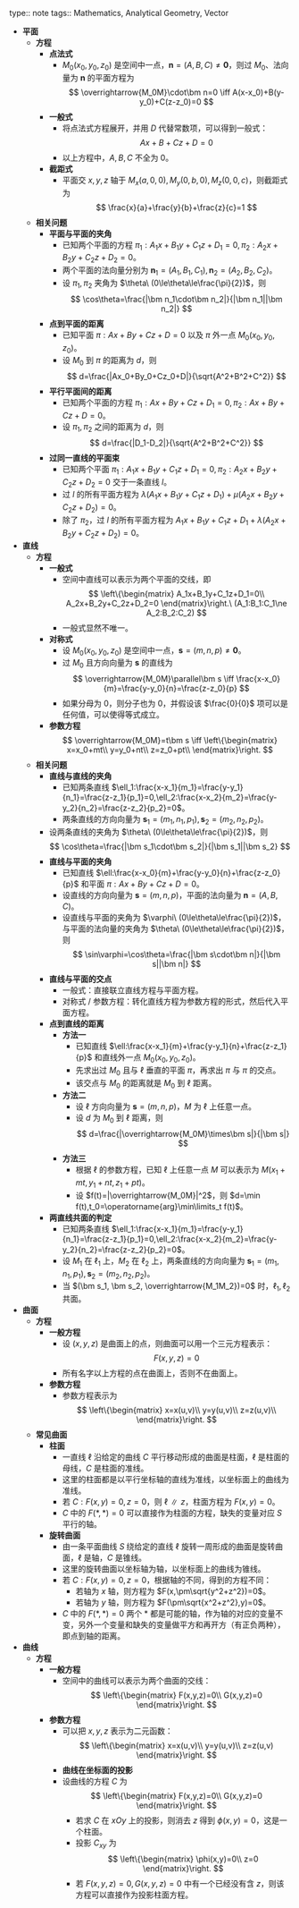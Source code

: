 type:: note
tags:: Mathematics, Analytical Geometry, Vector

- **平面**
	- **方程**
		- **点法式**
			- $M_0(x_0,y_0,z_0)$ 是空间中一点，$\bm n=(A,B,C)\ne \bm 0$，则过 $M_0$、法向量为 $\bm n$ 的平面方程为
			  $$
			  \overrightarrow{M_0M}\cdot\bm n=0 \iff A(x-x_0)+B(y-y_0)+C(z-z_0)=0
			  $$
		- **一般式**
			- 将点法式方程展开，并用 $D$ 代替常数项，可以得到一般式：
			  $$
			  Ax+B+Cz+D=0
			  $$
			- 以上方程中，$A,B,C$ 不全为 $0$。
		- **截距式**
			- 平面交 $x,y,z$ 轴于 $M_x(a,0,0),M_y(0,b,0),M_z(0,0,c)$，则截距式为
			  $$
			  \frac{x}{a}+\frac{y}{b}+\frac{z}{c}=1
			  $$
	- **相关问题**
		- **平面与平面的夹角**
			- 已知两个平面的方程 $\pi_1:A_1x+B_1y+C_1z+D_1=0,\pi_2:A_2x+B_2y+C_2z+D_2=0$。
			- 两个平面的法向量分别为 $\bm n_1=(A_1,B_1,C_1),\bm n_2=(A_2,B_2,C_2)$。
			- 设 $\pi_1,\pi_2$ 夹角为 $\theta\ (0\le\theta\le\frac{\pi}{2})$，则
			  $$
			  \cos\theta=\frac{|\bm n_1\cdot\bm n_2|}{|\bm n_1||\bm n_2|}
			  $$
		- **点到平面的距离**
			- 已知平面 $\pi:Ax+By+Cz+D=0$ 以及 $\pi$ 外一点 $M_0(x_0,y_0,z_0)$。
			- 设 $M_0$ 到 $\pi$ 的距离为 $d$，则
			  $$
			  d=\frac{|Ax_0+By_0+Cz_0+D|}{\sqrt{A^2+B^2+C^2}}
			  $$
		- **平行平面间的距离**
			- 已知两个平面的方程 $\pi_1:Ax+By+Cz+D_1=0,\pi_2:Ax+By+Cz+D=0$。
			- 设 $\pi_1,\pi_2$ 之间的距离为 $d$，则
			  $$
			  d=\frac{|D_1-D_2|}{\sqrt{A^2+B^2+C^2}}
			  $$
		- **过同一直线的平面束**
			- 已知两个平面 $\pi_1:A_1x+B_1y+C_1z+D_1=0,\pi_2:A_2x+B_2y+C_2z+D_2=0$ 交于一条直线 $l$。
			- 过 $l$ 的所有平面方程为 $\lambda(A_1x+B_1y+C_1z+D_1)+\mu(A_2x+B_2y+C_2z+D_2)=0$。
			- 除了 $\pi_2$，过 $l$ 的所有平面方程为 $A_1x+B_1y+C_1z+D_1+\lambda(A_2x+B_2y+C_2z+D_2)=0$。
- **直线**
	- **方程**
		- **一般式**
			- 空间中直线可以表示为两个平面的交线，即
			  $$
			  \left\{\begin{matrix}
			  A_1x+B_1y+C_1z+D_1=0\\
			  A_2x+B_2y+C_2z+D_2=0
			  \end{matrix}\right.\ (A_1:B_1:C_1\ne A_2:B_2:C_2)
			  $$
			- 一般式显然不唯一。
		- **对称式**
			- 设 $M_0(x_0,y_0,z_0)$ 是空间中一点，$\bm s=(m,n,p)\ne \bm 0$。
			- 过 $M_0$ 且方向向量为 $\bm s$ 的直线为
			  $$
			  \overrightarrow{M_0M}\parallel\bm s \iff \frac{x-x_0}{m}=\frac{y-y_0}{n}=\frac{z-z_0}{p}
			  $$
			- 如果分母为 $0$，则分子也为 $0$，并假设该 $\frac{0}{0}$ 项可以是任何值，可以使得等式成立。
		- **参数方程**
		   $$
		   \overrightarrow{M_0M}=t\bm s
		   \iff
		   \left\{\begin{matrix}
		   x=x_0+mt\\
		   y=y_0+nt\\
		   z=z_0+pt\\
		   \end{matrix}\right.
		   $$
	- **相关问题**
		- **直线与直线的夹角**
			- 已知两条直线 $\ell_1:\frac{x-x_1}{m_1}=\frac{y-y_1}{n_1}=\frac{z-z_1}{p_1}=0,\ell_2:\frac{x-x_2}{m_2}=\frac{y-y_2}{n_2}=\frac{z-z_2}{p_2}=0$。
			- 两条直线的方向向量为 $\bm s_1=(m_1,n_1,p_1),\bm s_2=(m_2,n_2,p_2)$。
		- 设两条直线的夹角为 $\theta\ (0\le\theta\le\frac{\pi}{2})$，则
		  $$
		  \cos\theta=\frac{|\bm s_1\cdot\bm s_2|}{|\bm s_1||\bm s_2}
		  $$
		- **直线与平面的夹角**
			- 已知直线 $\ell:\frac{x-x_0}{m}+\frac{y-y_0}{n}+\frac{z-z_0}{p}$ 和平面 $\pi:Ax+By+Cz+D=0$。
			- 设直线的方向向量为 $\bm s=(m,n,p)$，平面的法向量为 $\bm n=(A,B,C)$。
			- 设直线与平面的夹角为 $\varphi\ (0\le\theta\le\frac{\pi}{2})$，与平面的法向量的夹角为 $\theta\ (0\le\theta\le\frac{\pi}{2})$，则
			  $$
			  \sin\varphi=\cos\theta=\frac{|\bm s\cdot\bm n|}{|\bm s||\bm n|}
			  $$
		- **直线与平面的交点**
			- 一般式：直接联立直线方程与平面方程。
			- 对称式 / 参数方程：转化直线方程为参数方程的形式，然后代入平面方程。
		- **点到直线的距离**
			- **方法一**
				- 已知直线 $\ell:\frac{x-x_1}{m}+\frac{y-y_1}{n}+\frac{z-z_1}{p}$ 和直线外一点 $M_0(x_0,y_0,z_0)$。
				- 先求出过 $M_0$ 且与 $\ell$ 垂直的平面 $\pi$，再求出 $\pi$ 与 $\pi$ 的交点。
				- 该交点与 $M_0$ 的距离就是 $M_0$ 到 $\ell$ 距离。
			- **方法二**
				- 设 $\ell$ 方向向量为 $\bm s=(m,n,p)$，$M$ 为 $\ell$ 上任意一点。
				- 设 $d$ 为 $M_0$ 到 $\ell$ 距离，则
				  $$
				  d=\frac{|\overrightarrow{M_0M}\times\bm s|}{|\bm s|}
				  $$
			- **方法三**
				- 根据 $\ell$ 的参数方程，已知 $\ell$ 上任意一点 $M$ 可以表示为 $M(x_1+mt,y_1+nt,z_1+pt)$。
				- 设 $f(t)=|\overrightarrow{M_0M}|^2$，则 $d=\min f(t),t_0=\operatorname{arg}\min\limits_t f(t)$。
		- **两直线共面的判定**
			- 已知两条直线 $\ell_1:\frac{x-x_1}{m_1}=\frac{y-y_1}{n_1}=\frac{z-z_1}{p_1}=0,\ell_2:\frac{x-x_2}{m_2}=\frac{y-y_2}{n_2}=\frac{z-z_2}{p_2}=0$。
			- 设 $M_1$ 在 $\ell_1$ 上，$M_2$ 在 $\ell_2$ 上，两条直线的方向向量为 $\bm s_1=(m_1,n_1,p_1),\bm s_2=(m_2,n_2,p_2)$。
			- 当 $(\bm s_1, \bm s_2, \overrightarrow{M_1M_2})=0$ 时，$\ell_1,\ell_2$ 共面。
- **曲面**
	- **方程**
		- **一般方程**
			- 设 $(x,y,z)$ 是曲面上的点，则曲面可以用一个三元方程表示：
			  $$
			  F(x,y,z)=0
			  $$
			- 所有名字以上方程的点在曲面上，否则不在曲面上。
		- **参数方程**
			- 参数方程表示为
			  $$
			  \left\{\begin{matrix}
			  x=x(u,v)\\
			  y=y(u,v)\\
			  z=z(u,v)\\
			  \end{matrix}\right.
			  $$
	- **常见曲面**
		- **柱面**
			- 一直线 $\ell$ 沿给定的曲线 $C$ 平行移动形成的曲面是柱面，$\ell$ 是柱面的母线，$C$ 是柱面的准线。
			- 这里的柱面都是以平行坐标轴的直线为准线，以坐标面上的曲线为准线。
			- 若 $C:F(x,y)=0,z=0$，则 $\ell\parallel z$，柱面方程为 $F(x,y)=0$。
			- $C$ 中的 $F(*,*)=0$ 可以直接作为柱面的方程，缺失的变量对应 $S$ 平行的轴。
		- **旋转曲面**
			- 由一条平面曲线 $S$ 绕给定的直线 $\ell$ 旋转一周形成的曲面是旋转曲面，$\ell$ 是轴，$C$ 是锥线。
			- 这里的旋转曲面以坐标轴为轴，以坐标面上的曲线为锥线。
			- 若 $C:F(x,y)=0,z=0$，根据轴的不同，得到的方程不同：
				- 若轴为 $x$ 轴，则方程为 $F(x,\pm\sqrt{y^2+z^2})=0$。
				- 若轴为 $y$ 轴，则方程为 $F(\pm\sqrt{x^2+z^2},y)=0$。
			- $C$ 中的 $F(*,*)=0$ 两个 $*$ 都是可能的轴，作为轴的对应的变量不变，另外一个变量和缺失的变量做平方和再开方（有正负两种），即点到轴的距离。
- **曲线**
  - **方程**
    - **一般方程**
      - 空间中的曲线可以表示为两个曲面的交线：
			  $$
			  \left\{\begin{matrix}
			  F(x,y,z)=0\\
			  G(x,y,z)=0
			  \end{matrix}\right.
			  $$
  	- **参数方程**
    	- 可以把 $x,y,z$ 表示为二元函数：
    	  $$
			  \left\{\begin{matrix}
			  x=x(u,v)\\
			  y=y(u,v)\\
			  z=z(u,v)			  
			  \end{matrix}\right.
			  $$
		- **曲线在坐标面的投影**
  		- 设曲线的方程 $C$ 为			  
  		  $$
			  \left\{\begin{matrix}
			  F(x,y,z)=0\\
			  G(x,y,z)=0
			  \end{matrix}\right.
			  $$
			- 若求 $C$ 在 $xOy$ 上的投影，则消去 $z$ 得到 $\phi(x,y)=0$，这是一个柱面。
			- 投影 $C_{xy}$ 为
			  $$
			  \left\{\begin{matrix}
			  \phi(x,y)=0\\
			  z=0			  
			  \end{matrix}\right.
			  $$
			- 若 $F(x,y,z)=0,G(x,y,z)=0$ 中有一个已经没有含 $z$，则该方程可以直接作为投影柱面方程。
